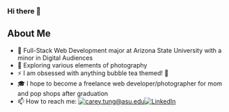 ### Hi there 👋

## About Me

- 🔭 Full-Stack Web Development major at Arizona State University with a minor in Digital Audiences
- 🌱 Exploring various elements of photography
- ⚡ I am obsessed with anything bubble tea themed! 🧋
- 🎓 I hope to become a freelance web developer/photographer for mom and pop shops after graduation
- 📫 How to reach me: <a href="mailto:carey.tung@asu.edu">![carey.tung@asu.edu](https://img.shields.io/badge/Gmail-D14836?style=for-the-badge&logo=gmail&logoColor=white)</a><a href="https://www.linkedin.com/in/carey-tung/">![LinkedIn](https://img.shields.io/badge/LinkedIn-0077B5?style=for-the-badge&logo=linkedin&logoColor=white)</a>
